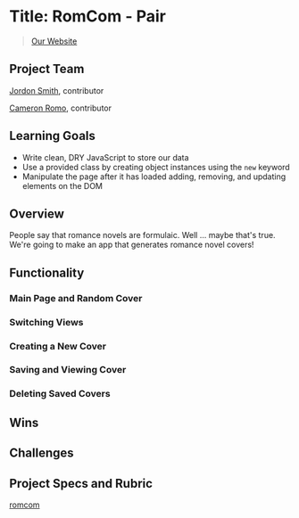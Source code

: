 # Title: RomCom - Pair

>[Our Website](https://cameronromo.github.io/romcom/)

## Project Team 

[Jordon Smith](https://github.com/jdxsmith), contributor

[Cameron Romo](https://github.com/cameronRomo), contributor

## Learning Goals

* Write clean, DRY JavaScript to store our data
* Use a provided class by creating object instances using the `new` keyword
* Manipulate the page after it has loaded adding, removing, and updating elements on the DOM

## Overview

People say that romance novels are formulaic. Well ... maybe that's true. We're going to make an app that generates romance novel covers!

## Functionality

### Main Page and Random Cover

### Switching Views

### Creating a New Cover

### Saving and Viewing Cover

### Deleting Saved Covers

## Wins

## Challenges

## Project Specs and Rubric

[romcom](https://frontend.turing.io/projects/module-1/romcom-pair.html)